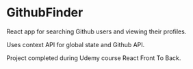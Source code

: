 # GithubFinder

React app for searching Github users and viewing their profiles.

Uses context API for global state and Github API.

Project completed during Udemy course React Front To Back.
